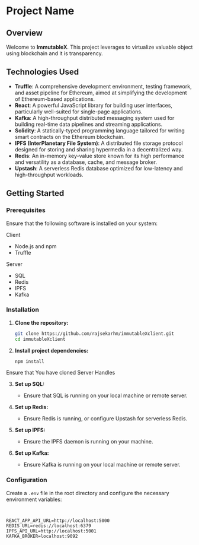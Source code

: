 # Project Name

## Overview
Welcome to **ImmutableX**. This project leverages to virtualize valuable object using blockchain and it is transparency.

## Technologies Used

- **Truffle**: A comprehensive development environment, testing framework, and asset pipeline for Ethereum, aimed at simplifying the development of Ethereum-based applications.
- **React**: A powerful JavaScript library for building user interfaces, particularly well-suited for single-page applications.
- **Kafka**: A high-throughput distributed messaging system used for building real-time data pipelines and streaming applications.
- **Solidity**: A statically-typed programming language tailored for writing smart contracts on the Ethereum blockchain.
- **IPFS (InterPlanetary File System)**: A distributed file storage protocol designed for storing and sharing hypermedia in a decentralized way.
- **Redis**: An in-memory key-value store known for its high performance and versatility as a database, cache, and message broker.
- **Upstash**: A serverless Redis database optimized for low-latency and high-throughput workloads.

## Getting Started

### Prerequisites

Ensure that the following software is installed on your system:

Client 

- Node.js and npm
- Truffle

Server

- SQL
- Redis
- IPFS
- Kafka

### Installation

1. **Clone the repository:**
    ```bash
    git clone https://github.com/rajsekarhm/immutableXclient.git
    cd immutableXclient
    ```

2. **Install project dependencies:**
    ```bash
    npm install
    ```

Ensure that You have cloned Server Handles

3. **Set up SQL:**
    - Ensure that SQL is running on your local machine or remote server.

4. **Set up Redis:**
    - Ensure Redis is running, or configure Upstash for serverless Redis.

5. **Set up IPFS:**
    - Ensure the IPFS daemon is running on your machine.

6. **Set up Kafka:**
    - Ensure Kafka is running on your local machine or remote server.

### Configuration

Create a `.env` file in the root directory and configure the necessary environment variables:
```plaintext


REACT_APP_API_URL=http://localhost:5000
REDIS_URL=redis://localhost:6379
IPFS_API_URL=http://localhost:5001
KAFKA_BROKER=localhost:9092
